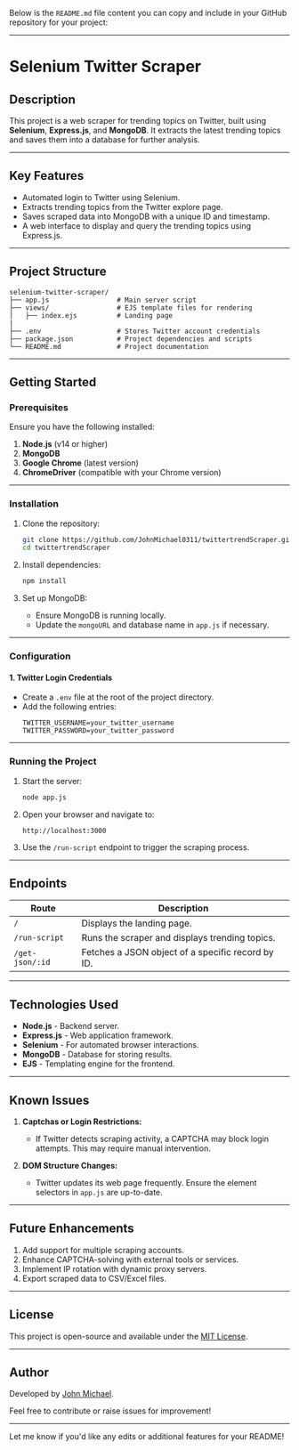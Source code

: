 Below is the `README.md` file content you can copy and include in your GitHub repository for your project:

---

# **Selenium Twitter Scraper**

## **Description**
This project is a web scraper for trending topics on Twitter, built using **Selenium**, **Express.js**, and **MongoDB**. It extracts the latest trending topics and saves them into a database for further analysis.

---

## **Key Features**
- Automated login to Twitter using Selenium.
- Extracts trending topics from the Twitter explore page.
- Saves scraped data into MongoDB with a unique ID and timestamp.
- A web interface to display and query the trending topics using Express.js.

---

## **Project Structure**
```
selenium-twitter-scraper/  
├── app.js                 # Main server script  
├── views/                 # EJS template files for rendering  
│   ├── index.ejs          # Landing page
|
├── .env                   # Stores Twitter account credentials
├── package.json           # Project dependencies and scripts  
└── README.md              # Project documentation  
```

---

## **Getting Started**

### **Prerequisites**
Ensure you have the following installed:
1. **Node.js** (v14 or higher)
2. **MongoDB**
3. **Google Chrome** (latest version)
4. **ChromeDriver** (compatible with your Chrome version)

---

### **Installation**
1. Clone the repository:
   ```bash
   git clone https://github.com/JohnMichael0311/twittertrendScraper.git  
   cd twittertrendScraper  
   ```

2. Install dependencies:
   ```bash
   npm install
   ```

3. Set up MongoDB:
   - Ensure MongoDB is running locally.
   - Update the `mongoURL` and database name in `app.js` if necessary.

---

### **Configuration**

#### 1. **Twitter Login Credentials**
- Create a `.env` file at the root of the project directory.
- Add the following entries:
   ```env
   TWITTER_USERNAME=your_twitter_username
   TWITTER_PASSWORD=your_twitter_password
   ```

---

### **Running the Project**
1. Start the server:
   ```bash
   node app.js
   ```

2. Open your browser and navigate to:
   ```
   http://localhost:3000
   ```

3. Use the `/run-script` endpoint to trigger the scraping process.

---

## **Endpoints**

| **Route**        | **Description**                                   |
|-------------------|---------------------------------------------------|
| `/`              | Displays the landing page.                        |
| `/run-script`    | Runs the scraper and displays trending topics.    |
| `/get-json/:id`  | Fetches a JSON object of a specific record by ID. |

---

## **Technologies Used**
- **Node.js** - Backend server.
- **Express.js** - Web application framework.
- **Selenium** - For automated browser interactions.
- **MongoDB** - Database for storing results.
- **EJS** - Templating engine for the frontend.

---

## **Known Issues**

1. **Captchas or Login Restrictions:**
   - If Twitter detects scraping activity, a CAPTCHA may block login attempts. This may require manual intervention.

2. **DOM Structure Changes:**
   - Twitter updates its web page frequently. Ensure the element selectors in `app.js` are up-to-date.

---

## **Future Enhancements**
1. Add support for multiple scraping accounts.
2. Enhance CAPTCHA-solving with external tools or services.
3. Implement IP rotation with dynamic proxy servers.
4. Export scraped data to CSV/Excel files.

---

## **License**
This project is open-source and available under the [MIT License](LICENSE).

---

## **Author**
Developed by [John Michael](https://github.com/JohnMichael0311).

Feel free to contribute or raise issues for improvement!

---

Let me know if you'd like any edits or additional features for your README!
